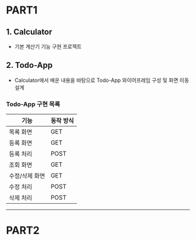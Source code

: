 # PART1

## 1. Calculator
- 기본 계산기 기능 구현 프로젝트

## 2. Todo-App
- Calculator에서 배운 내용을 바탕으로 Todo-App 와이어프레임 구성 및 화면 이동 설계

### Todo-App 구현 목록

| 기능           | 동작 방식 |
|----------------|-----------|
| 목록 화면      | GET       |
| 등록 화면      | GET       |
| 등록 처리      | POST      |
| 조회 화면      | GET       |
| 수정/삭제 화면 | GET       |
| 수정 처리      | POST      |
| 삭제 처리      | POST      |

---
# PART2

